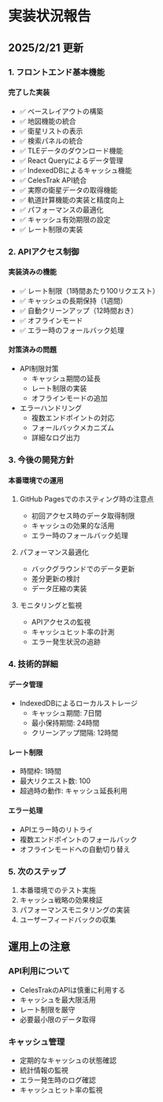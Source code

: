 # 実装状況報告

## 2025/2/21 更新

### 1. フロントエンド基本機能

#### 完了した実装
- ✅ ベースレイアウトの構築
- ✅ 地図機能の統合
- ✅ 衛星リストの表示
- ✅ 検索パネルの統合
- ✅ TLEデータのダウンロード機能
- ✅ React Queryによるデータ管理
- ✅ IndexedDBによるキャッシュ機能
- ✅ CelesTrak API統合
- ✅ 実際の衛星データの取得機能
- ✅ 軌道計算機能の実装と精度向上
- ✅ パフォーマンスの最適化
- ✅ キャッシュ有効期限の設定
- ✅ レート制限の実装

### 2. APIアクセス制御

#### 実装済みの機能
- ✅ レート制限（1時間あたり100リクエスト）
- ✅ キャッシュの長期保持（1週間）
- ✅ 自動クリーンアップ（12時間おき）
- ✅ オフラインモード
- ✅ エラー時のフォールバック処理

#### 対策済みの問題
- API制限対策
  - キャッシュ期間の延長
  - レート制限の実装
  - オフラインモードの追加
- エラーハンドリング
  - 複数エンドポイントの対応
  - フォールバックメカニズム
  - 詳細なログ出力

### 3. 今後の開発方針

#### 本番環境での運用
1. GitHub Pagesでのホスティング時の注意点
   - 初回アクセス時のデータ取得制限
   - キャッシュの効果的な活用
   - エラー時のフォールバック処理

2. パフォーマンス最適化
   - バックグラウンドでのデータ更新
   - 差分更新の検討
   - データ圧縮の実装

3. モニタリングと監視
   - APIアクセスの監視
   - キャッシュヒット率の計測
   - エラー発生状況の追跡

### 4. 技術的詳細

#### データ管理
- IndexedDBによるローカルストレージ
  - キャッシュ期間: 7日間
  - 最小保持期間: 24時間
  - クリーンアップ間隔: 12時間

#### レート制限
- 時間枠: 1時間
- 最大リクエスト数: 100
- 超過時の動作: キャッシュ延長利用

#### エラー処理
- APIエラー時のリトライ
- 複数エンドポイントのフォールバック
- オフラインモードへの自動切り替え

### 5. 次のステップ
1. 本番環境でのテスト実施
2. キャッシュ戦略の効果検証
3. パフォーマンスモニタリングの実装
4. ユーザーフィードバックの収集

## 運用上の注意

### API利用について
- CelesTrakのAPIは慎重に利用する
- キャッシュを最大限活用
- レート制限を厳守
- 必要最小限のデータ取得

### キャッシュ管理
- 定期的なキャッシュの状態確認
- 統計情報の監視
- エラー発生時のログ確認
- キャッシュヒット率の監視
